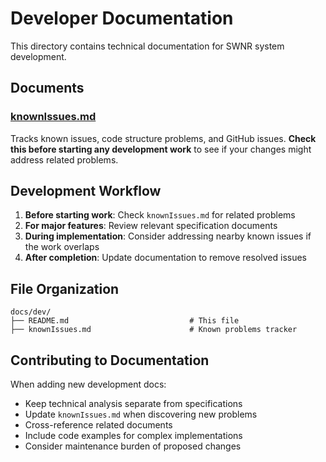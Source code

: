 # Developer Documentation

This directory contains technical documentation for SWNR system development.

## Documents

### [knownIssues.md](knownIssues.md)
Tracks known issues, code structure problems, and GitHub issues. **Check this before starting any development work** to see if your changes might address related problems.

## Development Workflow

1. **Before starting work**: Check `knownIssues.md` for related problems
2. **For major features**: Review relevant specification documents
3. **During implementation**: Consider addressing nearby known issues if the work overlaps
4. **After completion**: Update documentation to remove resolved issues

## File Organization

```
docs/dev/
├── README.md                           # This file
├── knownIssues.md                      # Known problems tracker
```

## Contributing to Documentation

When adding new development docs:
- Keep technical analysis separate from specifications
- Update `knownIssues.md` when discovering new problems
- Cross-reference related documents
- Include code examples for complex implementations
- Consider maintenance burden of proposed changes